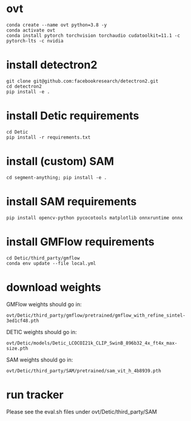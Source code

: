 # ovt
```
conda create --name ovt python=3.8 -y
conda activate ovt
conda install pytorch torchvision torchaudio cudatoolkit=11.1 -c pytorch-lts -c nvidia
```

# install detectron2
```
git clone git@github.com:facebookresearch/detectron2.git
cd detectron2
pip install -e .
```

# install Detic requirements
```
cd Detic
pip install -r requirements.txt
```

# install (custom) SAM
```
cd segment-anything; pip install -e .
```

# install SAM requirements
```
pip install opencv-python pycocotools matplotlib onnxruntime onnx
```

# install GMFlow requirements
```
cd Detic/third_party/gmflow
conda env update --file local.yml
```

# download weights
GMFlow weights should go in:
```
ovt/Detic/third_party/gmflow/pretrained/gmflow_with_refine_sintel-3ed1cf48.pth
```
DETIC weights should go in:
```
ovt/Detic/models/Detic_LCOCOI21k_CLIP_SwinB_896b32_4x_ft4x_max-size.pth
```
SAM weights should go in:
```
ovt/Detic/third_party/SAM/pretrained/sam_vit_h_4b8939.pth
```

# run tracker
Please see the eval.sh files under ovt/Detic/third_party/SAM
